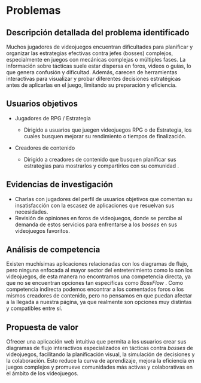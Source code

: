 # Problemas  
## Descripción detallada del problema identificado  
Muchos jugadores de videojuegos encuentran dificultades para planificar y organizar las estrategias efectivas contra jefes (bosses) complejos, especialmente en juegos con mecánicas complejas o múltiples fases. La información sobre tácticas suele estar dispersa en foros, videos o guías, lo que genera confusión y dificultad. Además, carecen de herramientas interactivas para visualizar y probar diferentes decisiones estratégicas antes de aplicarlas en el juego, limitando su preparación y eficiencia.

## Usuarios objetivos  
- Jugadores de RPG / Estrategia
  - Dirigido a usuarios que juegen videojuegos RPG o de Estrategia, los cuales busquen mejorar su rendimiento o tiempos de finalización.

- Creadores de contenido
  - Dirigido a creadores de contenido que busquen planificar sus estrategias para mostrarlos y compartirlos con su comunidad .

## Evidencias de investigación
- Charlas con jugadores del perfil de usuarios objetivos que comentan su insatisfacción con la escasez de aplicaciones que resuelvan sus necesidades.
- Revisión de opiniones en foros de videojuegos, donde se percibe al demanda de estos servicios para enfrentarse a los _bosses_ en sus videojuegos favoritos.

## Análisis de competencia
Existen muchísimas aplicaciones relacionadas con los diagramas de flujo, pero ninguna enfocada al mayor sector del entretenimiento como lo son los videojuegos, de esta manera no encontramos una competencia directa, ya que no se encuentran opciones tan específicas como _BossFlow_ . Como competencia indirecta podemos encontrar a los comentados foros o los mismos creadores de contenido, pero no pensamos en que puedan afectar a la llegada a nuestra página, ya que realmente son opciones muy distintas y compatibles entre sí.

## Propuesta de valor  
Ofrecer una aplicación web intuitiva que permita a los usuarios crear sus diagramas de flujo interactivos especializados en tácticas contra _bosses_ de videojuegos, facilitando la planificación visual, la simulación de decisiones y la  colaboración. Esto reduce la curva de aprendizaje, mejora la eficiencia en juegos complejos y promueve comunidades más activas y colaborativas en el ámbito de los videojuegos.
